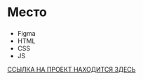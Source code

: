# Место

### 

* Figma
* HTML
* CSS
* JS



 [ССЫЛКА НА ПРОЕКТ НАХОДИТСЯ ЗДЕСЬ](https://kristinazha.github.io/mesto/)
